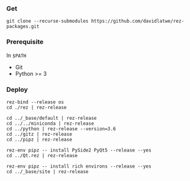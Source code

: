 
### Get

```
git clone --recurse-submodules https://github.com/davidlatwe/rez-packages.git
```

### Prerequisite

In `$PATH`
* Git
* Python >= 3

### Deploy

```shell script
rez-bind --release os
cd ./rez | rez-release
```

```shell script
cd ../_base/default | rez-release
cd ../../miniconda | rez-release
cd ../python | rez-release --version=3.6
cd ../gitz | rez-release
cd ../pipz | rez-release
```

```shell script
rez-env pipz -- install PySide2 PyQt5 --release --yes
cd ../Qt.rez | rez-release
```

```shell script
rez-env pipz -- install rich environs --release --yes
cd ../_base/site | rez-release
```
